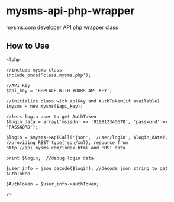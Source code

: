 mysms-api-php-wrapper
=====================

mysms.com developer API php wrapper class

How to Use
----------

    <?php
    
    //include mysms class
    include_once('class.mysms.php');
    
    //API Key
    $api_key = 'REPLACE-WITH-YOURS-API-KEY';
    
    //initialize class with apiKey and AuthToken(if available)
    $mysms = new mysms($api_key);
    
    //lets login user to get AuthToken
    $login_data = array('msisdn' => '919812345678', 'password' => 'PASSWORD');
    
    $login = $mysms->ApiCall('json', '/user/login', $login_data);  //providing REST type(json/xml), resource from http://api.mysms.com/index.html and POST data
    
    print $login;  //debug login data
    
    $user_info = json_decode($login); //decode json string to get AuthToken
    
    $AuthToken = $user_info->authToken;
    
    ?>
